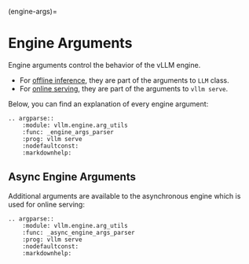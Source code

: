(engine-args)=

# Engine Arguments

Engine arguments control the behavior of the vLLM engine.

- For [offline inference](#offline-inference), they are part of the arguments to `LLM` class.
- For [online serving](#openai-compatible-server), they are part of the arguments to `vllm serve`.

Below, you can find an explanation of every engine argument:

<!--- pyml disable-num-lines 7 no-space-in-emphasis -->
```{eval-rst}
.. argparse::
    :module: vllm.engine.arg_utils
    :func: _engine_args_parser
    :prog: vllm serve
    :nodefaultconst:
    :markdownhelp:
```

## Async Engine Arguments

Additional arguments are available to the asynchronous engine which is used for online serving:

<!--- pyml disable-num-lines 7 no-space-in-emphasis -->
```{eval-rst}
.. argparse::
    :module: vllm.engine.arg_utils
    :func: _async_engine_args_parser
    :prog: vllm serve
    :nodefaultconst:
    :markdownhelp:
```
